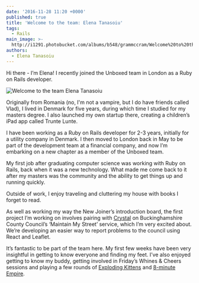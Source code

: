 ```yaml
---
date: '2016-11-28 11:20 +0000'
published: true
title: 'Welcome to the team: Elena Tanasoiu'
tags:
  - Rails
main_image: >-
  http://i1291.photobucket.com/albums/b548/grammccram/Welcome%20to%20the%20team%20Elena_zpshs1grtzd.png
authors:
  - Elena Tanasoiu
---
```

Hi there - I’m Elena! I recently joined the Unboxed team in London as a Ruby on Rails developer.<br/>

![Welcome to the team Elena Tanasoiu](http://i1291.photobucket.com/albums/b548/grammccram/Welcome%20to%20the%20team%20Elena_zpshs1grtzd.png)

Originally from Romania (no, I'm not a vampire, but I do have friends called Vlad), I lived in Denmark for five years, during which time I studied for my masters degree. I also launched my own startup there, creating a children’s iPad app called Trunte Lunte.<br/>

I have been working as a Ruby on Rails developer for 2-3 years, initially for a utility company in Denmark. I then moved to London back in May to be part of the development team at a financial company, and now I’m embarking on a new chapter as a member of the Unboxed team.<br/>

My first job after graduating computer science was working with Ruby on Rails, back when it was a new technology. What made me come back to it after my masters was the community and the ability to get things up and running quickly.<br/>

Outside of work, I enjoy traveling and cluttering my house with books I forget to read.<br/>

As well as working my way the New Joiner’s introduction board, the first project I’m working on involves pairing with [Crystal](unboxed.co/people/#chris-carter) on Buckinghamshire County Council’s ‘Maintain My Street’ service, which I’m very excited about. We’re developing an easier way to report problems to the council using React and Leaflet.<br/>

It’s fantastic to be part of the team here. My first few weeks have been very insightful in getting to know everyone and finding my feet. I’ve also enjoyed getting to know my buddy, getting involved in Friday’s Whines & Cheers sessions and playing a few rounds of [Exploding Kittens](http://www.explodingkittens.com/) and [8-minute Empire](https://boardgamegeek.com/boardgame/131366/eight-minute-empire).

